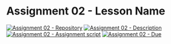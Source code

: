 # Assignment 02 - Lesson Name

[![Assignment 02 - Repository](https://img.shields.io/badge/Assignment02-Repository-blue?style=for-the-badge)](https://classroom.github.com/a/4FgCLmLn)
[![Assignment 02 - Description](https://img.shields.io/badge/02-Description-blue?style=for-the-badge)](https://wellesley-bisc195.github.io/assignments/Assignment02)
[![Assignment 02 - Assignment script](https://img.shields.io/badge/02-Script-blue?style=for-the-badge)](https://wellesley-bisc195.github.io/assignments/assignment02/#assignment02_code)
[![Assignment 02 - Due](https://img.shields.io/badge/Due-6%2F14%2F2021-orange?style=for-the-badge)](https://wellesley-bisc195.github.io/assignments/Assignment02)
